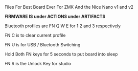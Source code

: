 Files For Best Board Ever For ZMK And the Nice Nano v1 and v2

**FIRMWARE IS under ACTIONS under ARTIFACTS**

Bluetooth profiles are FN Q W E for 1 2 and 3 respectively

FN C is to clear current profile

FN U is for USB / Bluetooth Switching

Hold Both FN keys for 5 seconds to put board into sleep

FN R is the Unlock Key for studio
